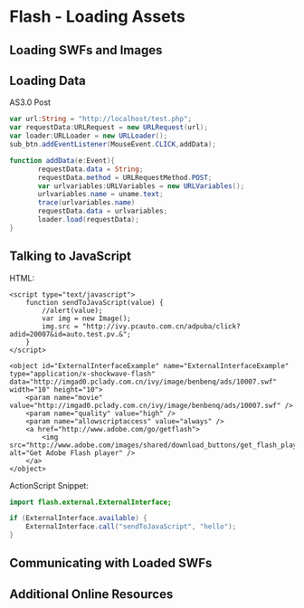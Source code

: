 # Flash - Loading Assets

## Loading SWFs and Images

## Loading Data

AS3.0 Post

```actionscript
var url:String = "http://localhost/test.php";
var requestData:URLRequest = new URLRequest(url);
var loader:URLLoader = new URLLoader();
sub_btn.addEventListener(MouseEvent.CLICK,addData);

function addData(e:Event){
       requestData.data = String;
       requestData.method = URLRequestMethod.POST;
       var urlvariables:URLVariables = new URLVariables();
       urlvariables.name = uname.text;
       trace(urlvariables.name)
       requestData.data = urlvariables;
       loader.load(requestData);
}
```

## Talking to JavaScript

HTML:

```markup
<script type="text/javascript">
	function sendToJavaScript(value) {
		//alert(value);
		var img = new Image();
		img.src = "http://ivy.pcauto.com.cn/adpuba/click?adid=20007&id=auto.test.pv.&";
	}
</script>

<object id="ExternalInterfaceExample" name="ExternalInterfaceExample" type="application/x-shockwave-flash" data="http://imgad0.pclady.com.cn/ivy/image/benbenq/ads/10007.swf" width="10" height="10">
	<param name="movie" value="http://imgad0.pclady.com.cn/ivy/image/benbenq/ads/10007.swf" />
	<param name="quality" value="high" />
	<param name="allowscriptaccess" value="always" />
	<a href="http://www.adobe.com/go/getflash">
		<img src="http://www.adobe.com/images/shared/download_buttons/get_flash_player.gif" alt="Get Adobe Flash player" />
	</a>
</object>
```
ActionScript Snippet:

```actionscript
import flash.external.ExternalInterface;

if (ExternalInterface.available) {
    ExternalInterface.call("sendToJavaScript", "hello");
}
```

## Communicating with Loaded SWFs

## Additional Online Resources

